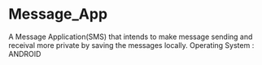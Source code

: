 # Message_App
A Message Application(SMS) that intends to make message sending and receival more private by saving the messages locally.
Operating System : ANDROID

